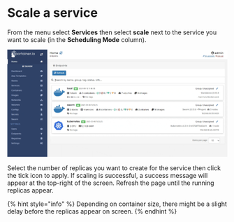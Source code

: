 # Scale a service

From the menu select **Services** then select **scale** next to the service you want to scale \(in the **Scheduling Mode** column\).

![](../../../.gitbook/assets/services-scale-1.gif)

Select the number of replicas you want to create for the service then click the tick icon to apply. If scaling is successful, a success message will appear at the top-right of the screen. Refresh the page until the running replicas appear.

{% hint style="info" %}
Depending on container size, there might be a slight delay before the replicas appear on screen.
{% endhint %}

